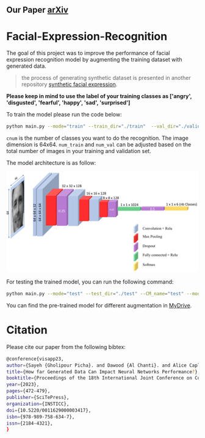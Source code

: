 ## Our Paper [arXiv](https://arxiv.org/abs/2303.15223)

# Facial-Expression-Recognition

The goal of this project was to improve the performance of facial expression recognition model by augmenting the training dataset with generated data.

> the process of generating synthetic dataset is presented in another repository [synthetic facial expression](https://github.com/sayeh1994/synthesizin_facial_expression.git).

**Please keep in mind to use the label of your training classes as ['angry', 'disgusted', 'fearful', 'happy', 'sad', 'surprised']**

To train the model please run the code below:

```bash
python main.py --mode="train" --train_dir="./train"  --val_dir="./validation" --model_save_dir="./model" --result_save_dir="./result" --num_train=600 --num_val=60 --batch_size=16 --num_epoch=50 --image_size=64 --cnum=6 --stop_patient=5
```

`cnum` is the number of classes you want to do the recognition. The image dimension is 64x64. `num_train` and `num_val` can be adjusted based on the total number of images in your training and validation set.

The model architecture is as follow:

![The 3d model architecture](https://github.com/sayeh1994/Facial-Expression-Recognition/blob/main/images/Model-3d-architecture.jpg)

For testing the trained model, you can run the following command:

```bash
python main.py --mode="test" --test_dir="./test" --CM_name="test" --model_save_dir="./model"  --result_save_dir="./result" --cnum=6 --image_size=64
```

You can find the pre-trained model for different augmentation in [MyDrive](https://drive.google.com/drive/folders/1gvf4V1Td0gdsmHEOeMkxg9WmqlqsMLvW?usp=sharing).


# Citation
Please cite our paper from the following bibtex:
```bash
@conference{visapp23,
author={Sayeh {Gholipour Picha}. and Dawood {Al Chanti}. and Alice Caplier.},
title={How far Generated Data Can Impact Neural Networks Performance?},
booktitle={Proceedings of the 18th International Joint Conference on Computer Vision, Imaging and Computer Graphics Theory and Applications - Volume 5: VISAPP,},
year={2023},
pages={472-479},
publisher={SciTePress},
organization={INSTICC},
doi={10.5220/0011629000003417},
isbn={978-989-758-634-7},
issn={2184-4321},
}
```
